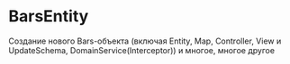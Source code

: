 # BarsEntity
Создание нового Bars-объекта (включая Entity, Map, Controller, View и UpdateSchema, DomainService(Interceptor)) и многое, многое другое
